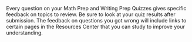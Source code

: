 

Every question on your Math Prep and Writing Prep Quizzes gives specific feedback on topics to review. Be sure to look at your quiz results after submission. The feedback on questions you got wrong will include links to certain pages in the Resources Center that you can study to improve your understanding.



